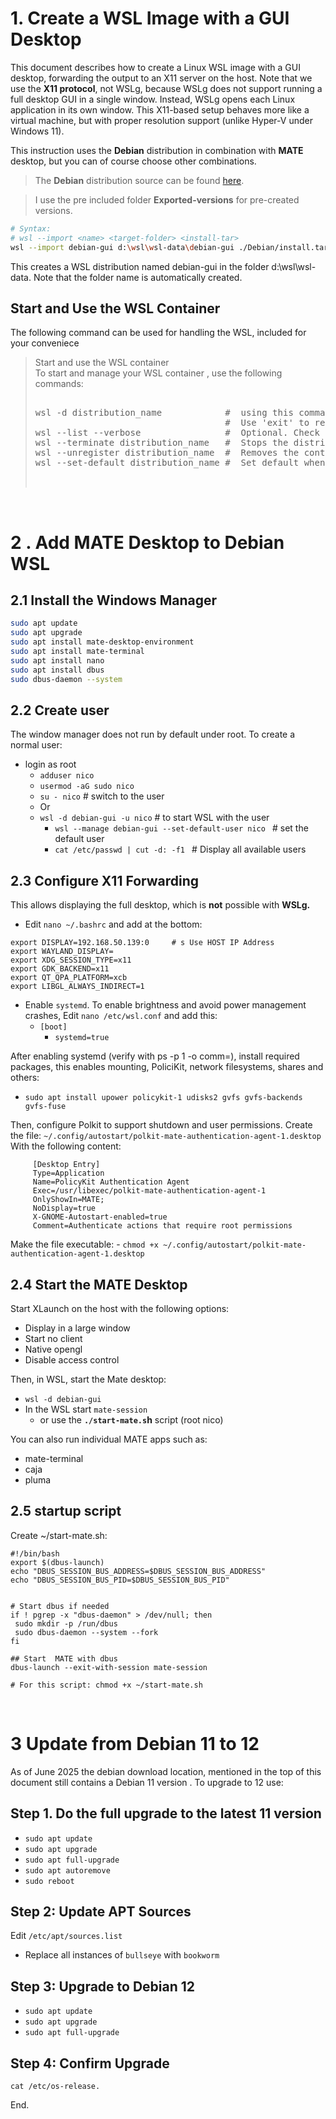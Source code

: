 # 1. Create a WSL Image with a GUI Desktop

This document describes how to create a Linux WSL image with a GUI desktop, forwarding the output to an X11 server on the host. Note that we use the **X11 protocol**, not WSLg, because WSLg does not support running a full desktop GUI in a single window. Instead, WSLg opens each Linux application in its own window. This X11-based setup behaves more like a virtual machine, but with proper resolution support (unlike Hyper-V under Windows 11).

This instruction uses the **Debian** distribution in combination with **MATE** desktop, but you can of course choose other combinations.

> The **Debian** distribution source can be found [here](https://learn.microsoft.com/en-us/windows/wsl/install-manual).

> I use the pre included folder **Exported-versions** for pre-created versions.

```sh
# Syntax:
# wsl --import <name> <target-folder> <install-tar>
wsl --import debian-gui d:\wsl\wsl-data\debian-gui ./Debian/install.tar.gz
```

This creates a WSL distribution named debian-gui in the folder d:\wsl\wsl-data\. Note that the folder name is automatically created.


## Start and Use the WSL Container
The following command can be used for handling the WSL, included for your conveniece
> Start and use the WSL container <br>
>  To start and manage your WSL container , use the following commands:
> 
>  <pre class="nje-cmd-multi-line">
> 
> wsl -d distribution_name            #  using this command from your prompt will start the container
>                                     #  Use 'exit' to return to Windows. while it remains started
> wsl --list --verbose                #  Optional. Check if it is running (in other Windows CMD)
> wsl --terminate distribution_name   #  Stops the distribution
> wsl --unregister distribution_name  #  Removes the container, careful!
> wsl --set-default distribution_name #  Set default when running command; wsl
> 
</pre>

<br>

# 2 . Add MATE Desktop to Debian WSL

## 2.1 Install the Windows  Manager

``` sh
sudo apt update
sudo apt upgrade
sudo apt install mate-desktop-environment
sudo apt install mate-terminal
sudo apt install nano
sudo apt install dbus
sudo dbus-daemon --system
```

## 2.2 Create user

The window manager does not run by default under root.
To create a normal user:
- login as root
  - `adduser nico`
  - `usermod -aG sudo nico`
  - `su - nico`	# switch to the user 
  -  Or
  - `wsl -d debian-gui -u nico`    # to start WSL with the user    
    - `wsl --manage debian-gui --set-default-user nico ` # set the default user
    - `cat /etc/passwd | cut -d: -f1 `          # Display all available users

## 2.3 Configure X11 Forwarding

This allows displaying the full desktop, which is **not** possible with **WSLg.**

- Edit `nano ~/.bashrc` and add at the bottom:
``` bashrc
export DISPLAY=192.168.50.139:0		# s Use HOST IP Address
export WAYLAND_DISPLAY=
export XDG_SESSION_TYPE=x11
export GDK_BACKEND=x11
export QT_QPA_PLATFORM=xcb
export LIBGL_ALWAYS_INDIRECT=1 
```

- Enable `systemd`. To enable brightness and avoid power management crashes, Edit `nano /etc/wsl.conf` and add this:
  - `[boot]`
    - `systemd=true`

After enabling systemd (verify with ps -p 1 -o comm=), install required packages, this enables mounting, PoliciKit, network filesystems, shares and others:
  - `sudo apt install upower policykit-1 udisks2 gvfs gvfs-backends gvfs-fuse`

Then, configure Polkit to support shutdown and user permissions. Create the file:
`~/.config/autostart/polkit-mate-authentication-agent-1.desktop` With the following content:    
 ```
      [Desktop Entry]
      Type=Application
      Name=PolicyKit Authentication Agent
      Exec=/usr/libexec/polkit-mate-authentication-agent-1 
      OnlyShowIn=MATE;
      NoDisplay=true
      X-GNOME-Autostart-enabled=true
      Comment=Authenticate actions that require root permissions
```
Make the file executable: - `chmod +x ~/.config/autostart/polkit-mate-authentication-agent-1.desktop`

## 2.4 Start the **MATE** Desktop

Start XLaunch on the host with the following options:
  - Display in a large window
  - Start no client
  - Native opengl
  - Disable access control

Then, in WSL, start the Mate desktop:
- `wsl -d debian-gui`
- In the WSL start  `mate-session`
  - or use the **`./start-mate.s`h** script (root nico)

You can also run individual MATE apps such as:
  - mate-terminal
  - caja
  - pluma

## 2.5  startup script

Create ~/start-mate.sh:

 ```
#!/bin/bash
export $(dbus-launch)
echo "DBUS_SESSION_BUS_ADDRESS=$DBUS_SESSION_BUS_ADDRESS"
echo "DBUS_SESSION_BUS_PID=$DBUS_SESSION_BUS_PID"


# Start dbus if needed
if ! pgrep -x "dbus-daemon" > /dev/null; then
  sudo mkdir -p /run/dbus
  sudo dbus-daemon --system --fork
fi

## Start  MATE with dbus
dbus-launch --exit-with-session mate-session

# For this script: chmod +x ~/start-mate.sh

```

<br>

# 3 Update from Debian 11 to 12
As of June 2025 the debian download location, mentioned in the top of this document still contains a Debian 11 version . To upgrade to 12 use:

## Step 1. Do the full upgrade to the latest 11 version

- `sudo apt update`
- `sudo apt upgrade`
- `sudo apt full-upgrade`
- `sudo apt autoremove`
- `sudo reboot`

## Step 2: Update APT Sources

Edit `/etc/apt/sources.list`
- Replace all instances of `bullseye` with `bookworm`

## Step 3: Upgrade to Debian 12

- `sudo apt update`
- `sudo apt upgrade`
- `sudo apt full-upgrade`

## Step 4: Confirm Upgrade
`cat /etc/os-release.`


End.